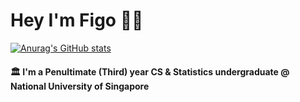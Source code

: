 # Hey I'm Figo 👨‍🎓
[![Anurag's GitHub stats](https://github-readme-stats.vercel.app/api?username=figo2127&count_private=true&hide=stars,contribs&show_icons=true&theme=github_dark&include_all_commits=true)](https://github.com/anuraghazra/github-readme-stats)

#### 🏛️ I'm a Penultimate (Third) year CS & Statistics undergraduate @ National University of Singapore

